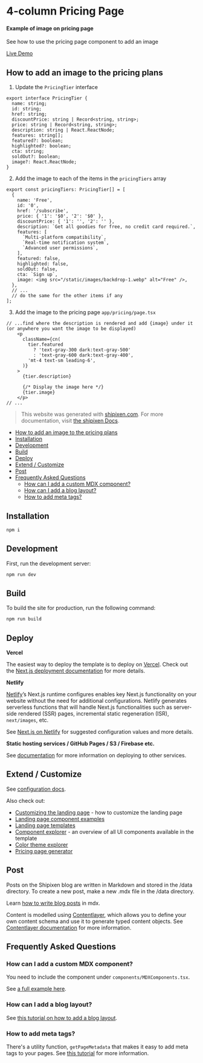 4-column Pricing Page
==================

#### Example of image on pricing page
See how to use the pricing page component to add an image

[Live Demo](https://example-of-image-on-pricing-page.vercel.app/pricing)

## How to add an image to the pricing plans

1. Update the `PricingTier` interface

```tsx
export interface PricingTier {
  name: string;
  id: string;
  href: string;
  discountPrice: string | Record<string, string>;
  price: string | Record<string, string>;
  description: string | React.ReactNode;
  features: string[];
  featured?: boolean;
  highlighted?: boolean;
  cta: string;
  soldOut?: boolean;
  image?: React.ReactNode;
}
```

2. Add the image to each of the items in the `pricingTiers` array

```tsx
export const pricingTiers: PricingTier[] = [
  {
    name: 'Free',
    id: '0',
    href: '/subscribe',
    price: { '1': '$0', '2': '$0' },
    discountPrice: { '1': '', '2': '' },
    description: `Get all goodies for free, no credit card required.`,
    features: [
      `Multi-platform compatibility`,
      `Real-time notification system`,
      `Advanced user permissions`,
    ],
    featured: false,
    highlighted: false,
    soldOut: false,
    cta: `Sign up`,
    image: <img src="/static/images/backdrop-1.webp" alt="Free" />,
  },
  // ...
  // do the same for the other items if any
];
```

3. Add the image to the pricing page `app/pricing/page.tsx`

```tsx
// ...find where the description is rendered and add {image} under it (or anywhere you want the image to be displayed)
    <p
      className={cn(
        tier.featured
          ? 'text-gray-300 dark:text-gray-500'
          : 'text-gray-600 dark:text-gray-400',
        'mt-4 text-sm leading-6',
      )}
    >
      {tier.description}

      {/* Display the image here */}
      {tier.image}
    </p>
// ...
```

> This website was generated with [shipixen.com](https://shipixen.com).
> For more documentation, visit [the shipixen Docs](https://shipixen.com/boilerplate-documentation).

- [How to add an image to the pricing plans](#how-to-add-an-image-to-the-pricing-plans)
- [Installation](#installation)
- [Development](#development)
- [Build](#build)
- [Deploy](#deploy)
- [Extend / Customize](#extend--customize)
- [Post](#post)
- [Frequently Asked Questions](#frequently-asked-questions)
  - [How can I add a custom MDX component?](#how-can-i-add-a-custom-mdx-component)
  - [How can I add a blog layout?](#how-can-i-add-a-blog-layout)
  - [How to add meta tags?](#how-to-add-meta-tags)

## Installation

```bash
npm i
```

## Development

First, run the development server:

```bash
npm run dev
```

## Build

To build the site for production, run the following command:

```bash
npm run build
```


## Deploy

**Vercel**

The easiest way to deploy the template is to deploy on [Vercel](https://vercel.com). Check out the [Next.js deployment documentation](https://nextjs.org/docs/app/building-your-application/deploying) for more details.

**Netlify**

[Netlify](https://www.netlify.com/)’s Next.js runtime configures enables key Next.js functionality on your website without the need for additional configurations. Netlify generates serverless functions that will handle Next.js functionalities such as server-side rendered (SSR) pages, incremental static regeneration (ISR), `next/images`, etc.

See [Next.js on Netlify](https://docs.netlify.com/integrations/frameworks/next-js/overview/#next-js-runtime) for suggested configuration values and more details.

**Static hosting services / GitHub Pages / S3 / Firebase etc.**

See [documentation](https://shipixen.com/boilerplate-documentation/other-deployment-options#main) for more information on deploying to other services.


## Extend / Customize
See [configuration docs](https://shipixen.com/boilerplate-documentation/configuration#main).

Also check out:
- [Customizing the landing page](https://shipixen.com/boilerplate-documentation/customizing-landing-page#main) - how to customize the landing page
- [Landing page component examples](https://shipixen.com/demo/landing-page-component-examples)
- [Landing page templates](https://shipixen.com/demo/landing-page-templates)
- [Component explorer](https://shipixen.com/component-explorer-shadcn) - an overview of all UI components available in the template
- [Color theme explorer](https://shipixen.com/color-theme-explorer-shadcn)
- [Pricing page generator](https://shipixen.com/shadcn-pricing-page)

## Post

Posts on the Shipixen blog are written in Markdown and stored in the /data directory. To create a new post, make a new .mdx file in the /data directory.

Learn [how to write blog posts](https://shipixen.com/boilerplate-documentation/using-the-shipixen-blog#main) in mdx.

Content is modelled using [Contentlayer](https://www.contentlayer.dev/), which allows you to define your own content schema and use it to generate typed content objects. See [Contentlayer documentation](https://www.contentlayer.dev/docs/getting-started) for more information.

## Frequently Asked Questions

### How can I add a custom MDX component?
You need to include the component under `components/MDXComponents.tsx`.

See [a full example here](https://shipixen.com/boilerplate-documentation/creating-a-blog-mdx-component#main).

### How can I add a blog layout?
See [this tutorial on how to add a blog layout](https://shipixen.com/boilerplate-documentation/creating-a-layout#main).

### How to add meta tags?
There's a utility function, `getPageMetadata` that makes it easy to add meta tags to your pages. See [this tutorial](https://shipixen.com/boilerplate-documentation/adding-metas-to-a-page#main) for more information.
